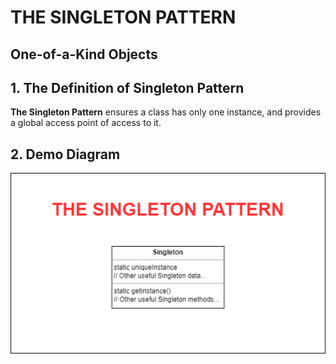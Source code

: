 # THE SINGLETON PATTERN
## One-of-a-Kind Objects
## 1. The Definition of Singleton Pattern

**The Singleton Pattern** ensures a class has only one instance, and provides a global access point of access to it.

## 2. Demo Diagram
![Diagram](../.doc/05-singleton-pattern.png)
